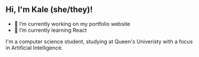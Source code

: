 ## Hi, I'm Kale (she/they)!

- 🔭 I’m currently working on my portfolio website
- 🌱 I’m currently learning React
<!--
**kalefed/kalefed** is a ✨ _special_ ✨ repository because its `README.md` (this file) appears on your GitHub profile.

Here are some ideas to get you started:

- 🔭 I’m currently working on ...
- 🌱 I’m currently learning ...
- 👯 I’m looking to collaborate on ...
- 🤔 I’m looking for help with ...
- 💬 Ask me about ...
- 📫 How to reach me: ...
- 😄 Pronouns: ...
- ⚡ Fun fact: ...
-->

I'm a computer science student, studying at Queen's Univeristy with a focus in Artificial Intelligence. 
